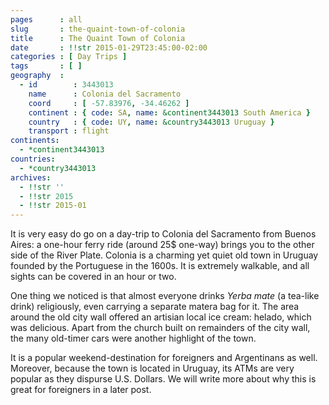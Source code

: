```yaml
---
pages      : all
slug       : the-quaint-town-of-colonia
title      : The Quaint Town of Colonia
date       : !!str 2015-01-29T23:45:00-02:00
categories : [ Day Trips ]
tags       : [ ]
geography  :
  - id        : 3443013
    name      : Colonia del Sacramento
    coord     : [ -57.83976, -34.46262 ]
    continent : { code: SA, name: &continent3443013 South America }
    country   : { code: UY, name: &country3443013 Uruguay }
    transport : flight
continents:
  - *continent3443013
countries:
  - *country3443013
archives:
  - !!str ''
  - !!str 2015
  - !!str 2015-01
---
```


It is very easy do go on a day-trip to Colonia del Sacramento from Buenos Aires: a one-hour ferry ride (around 25$ one-way) brings you to the other side of the River Plate. Colonia is a charming yet quiet old town in Uruguay founded by the Portuguese in the 1600s. It is extremely walkable, and all sights can be covered in an hour or two.

One thing we noticed is that almost everyone drinks *Yerba mate* (a tea-like drink) religiously, even carrying a separate matera bag for it. The area around the old city wall offered an artisian local ice cream: helado, which was delicious. Apart from the church built on remainders of the city wall, the many old-timer cars were another highlight of the town.

It is a popular weekend-destination for foreigners and Argentinans as well. Moreover, because the town is located in Uruguay, its ATMs are very popular as they dispurse U.S. Dollars. We will write more about why this is great for foreigners in a later post.